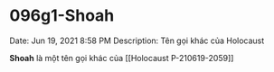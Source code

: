 # 096g1-Shoah

Date: Jun 19, 2021 8:58 PM
Description: Tên gọi khác của Holocaust

**Shoah** là một tên gọi khác của [[Holocaust P-210619-2059]]